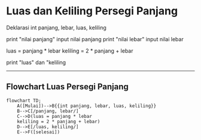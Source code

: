 # Luas dan Keliling Persegi Panjang #

Deklarasi int panjang, lebar, luas, keliling

print "nilai panjang"
input nilai panjang
print "nilai lebar"
input nilai lebar

luas = panjang * lebar
keliling = 2 * panjang + lebar

print "luas" dan "keliling

---
Flowchart Luas Persegi Panjang
---

```mermaid
flowchart TD;
    A([Mulai])-->B{{int panjang, lebar, luas, keliling}}
    B-->C[/panjang, lebar/]
    C-->D(luas = panjang * lebar 
    keliling = 2 * panjang + lebar)
    D-->E[/luas, keliling/]
    E-->F([selesai])
```
